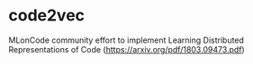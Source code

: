 # code2vec
MLonCode community effort to implement Learning Distributed Representations of Code (https://arxiv.org/pdf/1803.09473.pdf)
